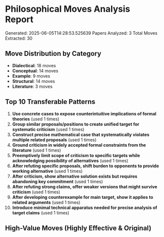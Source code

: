 # Philosophical Moves Analysis Report

Generated: 2025-06-05T14:28:53.525639
Papers Analyzed: 3
Total Moves Extracted: 30

## Move Distribution by Category

- **Dialectical**: 18 moves
- **Conceptual**: 14 moves
- **Example**: 9 moves
- **Structural**: 14 moves
- **Literature**: 3 moves

## Top 10 Transferable Patterns

1. **Use concrete cases to expose counterintuitive implications of formal theories** (used 1 times)
2. **Group similar proposals/positions to create unified target for systematic criticism** (used 1 times)
3. **Construct precise mathematical case that systematically violates multiple related proposals** (used 1 times)
4. **Ground criticism in widely accepted formal constraints from the literature** (used 1 times)
5. **Preemptively limit scope of criticism to specific targets while acknowledging possibility of alternatives** (used 1 times)
6. **After refuting specific proposals, shift burden to opponents to provide working alternative** (used 1 times)
7. **After criticism, show alternative solution exists but requires abandoning key commitment** (used 1 times)
8. **After refuting strong claims, offer weaker versions that might survive criticism** (used 1 times)
9. **After developing counterexample for main target, show it applies to related arguments** (used 1 times)
10. **Introduce minimal technical apparatus needed for precise analysis of target claims** (used 1 times)

## High-Value Moves (Highly Effective & Original)

